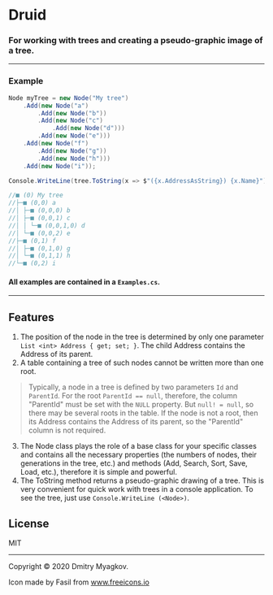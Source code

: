 # Druid 
### For working with trees and creating a pseudo-graphic image of a tree.
------------
### Example
```csharp
Node myTree = new Node("My tree")
    .Add(new Node("a")
        .Add(new Node("b"))
        .Add(new Node("c")
            .Add(new Node("d")))
        .Add(new Node("e")))
    .Add(new Node("f")
        .Add(new Node("g"))
        .Add(new Node("h")))
    .Add(new Node("i"));

Console.WriteLine(tree.ToString(x => $"({x.AddressAsString}) {x.Name}"))

//■ (0) My tree
//├─■ (0,0) a
//│ ├─■ (0,0,0) b
//│ ├─■ (0,0,1) c
//│ │ └─■ (0,0,1,0) d
//│ └─■ (0,0,2) e
//├─■ (0,1) f
//│ ├─■ (0,1,0) g
//│ └─■ (0,1,1) h
//└─■ (0,2) i
```
#### All examples are contained in a `Examples.cs`.
***
## Features

1. The position of the node in the tree is determined by only one parameter `List <int> Address { get; set; }`. The child Address contains the Address of its parent.
2. A table containing a tree of such nodes cannot be written more than one root.
>Typically, a node in a tree is defined by two parameters `Id` and `ParentId`. For the root `ParentId == null`, therefore, the column "ParentId" must be set with the `NULL` property. But `null! = null`, so there may be several roots in the table. If the node is not a root, then its Address contains the Address of its parent, so the "ParentId" column is not required.
3. The Node class plays the role of a base class for your specific classes and contains all the necessary properties (the numbers of nodes, their generations in the tree, etc.) and methods (Add, Search, Sort, Save, Load, etc.), therefore it is simple and powerful.
4. The ToString method returns a pseudo-graphic drawing of a tree. This is very convenient for quick work with trees in a console application. To see the tree, just use `Console.WriteLine (<Node>)`.
## License
MIT
***
Copyright © 2020 Dmitry Myagkov.

Icon made by Fasil from www.freeicons.io